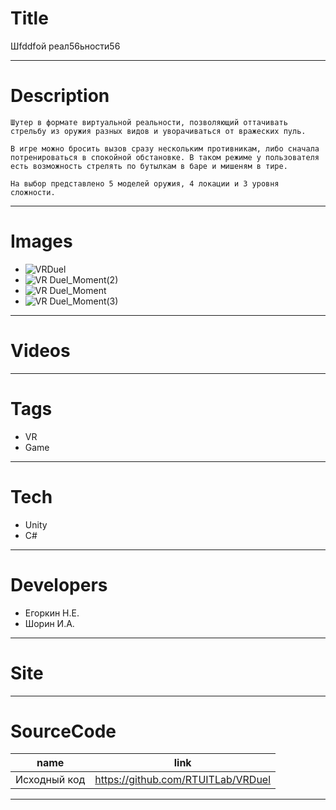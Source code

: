 # Title

Шfddfой реал56ьности56

---

# Description

```
Шутер в формате виртуальной реальности, позволяющий оттачивать стрельбу из оружия разных видов и уворачиваться от вражеских пуль.

В игре можно бросить вызов сразу нескольким противникам, либо сначала потренироваться в спокойной обстановке. В таком режиме у пользователя есть возможность стрелять по бутылкам в баре и мишеням в тире.

На выбор представлено 5 моделей оружия, 4 локации и 3 уровня сложности.
```

---

# Images

- ![VRDuel](https://user-images.githubusercontent.com/57914366/148579235-a4f9e25e-dc3c-49d8-b1a6-7dbabfa52a99.jpg)
- ![VR Duel_Moment(2)](https://user-images.githubusercontent.com/57914366/148580147-297f79e2-15e3-4b34-8108-9550982b0fe2.jpg)
- ![VR Duel_Moment](https://user-images.githubusercontent.com/57914366/148580160-84ee7b40-83f9-439c-a37e-4e1184bd4dd5.jpg)
- ![VR Duel_Moment(3)](https://user-images.githubusercontent.com/57914366/148580059-71f366be-9f6c-44bf-a662-abf7e3e00003.jpg)

---

# Videos

---

# Tags

- VR
- Game

---

# Tech

- Unity
- C#

---

# Developers

- Егоркин Н.Е.
- Шорин И.А.

---

# Site

---

# SourceCode

| name         | link                               |
| ------------ | ---------------------------------- |
| Исходный код | https://github.com/RTUITLab/VRDuel |

---

